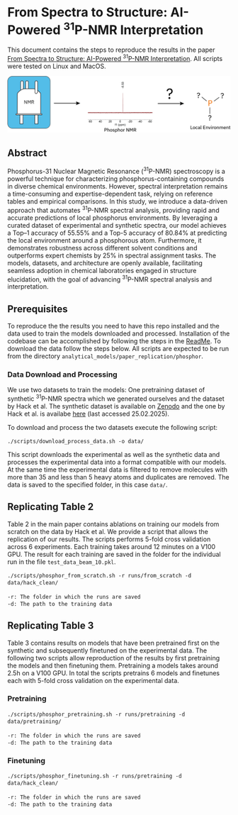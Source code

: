 # From Spectra to Structure: AI-Powered <sup>31</sup>P-NMR Interpretation

This document contains the steps to reproduce the results in the paper [From Spectra to Structure: AI-Powered <sup>31</sup>P-NMR Interpretation](https://pubs.acs.org/doi/10.1021/acs.analchem.5c01460). All scripts were tested on Linux and MacOS.

<p align='center'>
  <img src='../figures/phosphor.png'>
</p>


## Abstract

Phosphorus-31 Nuclear Magnetic Resonance (<sup>31</sup>P-NMR) spectroscopy is a powerful technique for characterizing phosphorus-containing compounds in diverse chemical environments. However, spectral interpretation remains a time-consuming and expertise-dependent task, relying on reference tables and empirical comparisons. In this study, we introduce a data-driven approach that automates <sup>31</sup>P-NMR spectral analysis, providing rapid and accurate predictions of local phosphorus environments. By leveraging a curated dataset of experimental and synthetic spectra, our model achieves a Top–1 accuracy of 55.55% and a Top-5 accuracy of 80.84% at predicting the local environment around a phosphorous atom. Furthermore, it demonstrates robustness across different solvent conditions and outperforms expert chemists by 25% in spectral assignment tasks. The models, datasets, and architecture are openly available, facilitating seamless adoption in chemical laboratories engaged in structure elucidation, with the goal of advancing <sup>31</sup>P-NMR spectral analysis and interpretation.

## Prerequisites

To reproduce the the results you need to have this repo installed and the data used to train the models downloaded and processed. Installation of the codebase can be accomplished by following the steps in the [ReadMe](../../README.md). To download the data follow the steps below. All scripts are expected to be run from the directory `analytical_models/paper_replication/phosphor`.

### Data Download and Processing

We use two datasets to train the models: One pretraining dataset of synthetic <sup>31</sup>P-NMR spectra which we generated ourselves and the dataset by Hack et al. The synthetic dataset is available on [Zenodo](link_here) and the one by Hack et al. is availabe [here](https://github.com/clacor/Ilm-NMR-P31) (last accessed 25.02.2025).

To download and process the two datasets execute the following script:

```
./scripts/download_process_data.sh -o data/
```

This script downloads the experimental as well as the synthetic data and processes the experimental data into a format compatible with our models. At the same time the experimental data is filtered to remove molecules with more than 35 and less than 5 heavy atoms and duplicates are removed. The data is saved to the specified folder, in this case `data/`.

## Replicating Table 2

Table 2 in the main paper contains ablations on training our models from scratch on the data by Hack et al. We provide a script that allows the replication of our results. The scripts performs 5-fold cross validation across 6 experiments. Each training takes around 12 minutes on a V100 GPU. The result for each training are saved in the folder for the individual run in the file `test_data_beam_10.pkl`.

```
./scripts/phosphor_from_scratch.sh -r runs/from_scratch -d data/hack_clean/

-r: The folder in which the runs are saved
-d: The path to the training data
```

## Replicating Table 3

Table 3 contains results on models that have been pretrained first on the synthetic and subsequently finetuned on the experimental data. The following two scripts allow reproduction of the results by first pretraining the models and then finetuning them. Pretraining a models takes around 2.5h on a V100 GPU. In total the scripts pretrains 6 models and finetunes each with 5-fold cross validation on the experimental data.

### Pretraining

```
./scripts/phosphor_pretraining.sh -r runs/pretraining -d data/pretraining/

-r: The folder in which the runs are saved
-d: The path to the training data
```

### Finetuning

```
./scripts/phosphor_finetuning.sh -r runs/pretraining -d data/hack_clean/

-r: The folder in which the runs are saved
-d: The path to the training data
```